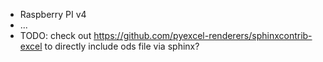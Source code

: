 - Raspberry PI v4
- ...
- TODO: check out https://github.com/pyexcel-renderers/sphinxcontrib-excel to directly include ods file via sphinx?
